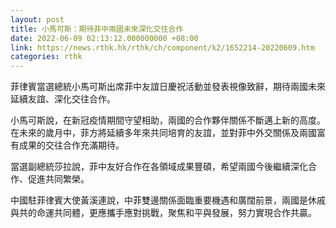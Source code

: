 ```yaml
---
layout: post
title: 小馬可斯：期待菲中兩國未來深化交往合作
date: 2022-06-09 02:13:12.000000000 +08:00
link: https://news.rthk.hk/rthk/ch/component/k2/1652214-20220609.htm
categories: rthk
---
```


菲律賓當選總統小馬可斯出席菲中友誼日慶祝活動並發表視像致辭，期待兩國未來延續友誼、深化交往合作。

小馬可斯說，在新冠疫情期間守望相助，兩國的合作夥伴關係不斷邁上新的高度。在未來的歲月中，菲方將延續多年來共同培育的友誼，並對菲中外交關係及兩國富有成果的交往合作充滿期待。

當選副總統莎拉說，菲中友好合作在各領域成果豐碩，希望兩國今後繼續深化合作、促進共同繁榮。

中國駐菲律賓大使黃溪連說，中菲雙邊關係面臨重要機遇和廣闊前景，兩國是休戚與共的命運共同體，更應攜手應對挑戰，聚焦和平與發展，努力實現合作共贏。
